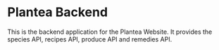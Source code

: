 # Plantea Backend

This is the backend application for the Plantea Website. It provides the species API, recipes API, produce API and remedies API.

<!-- The implementation of this website can be viewed [here](https://konstrukteur.github.io/what-is-my-ip-react-app/)

![initial design](design.png) -->
